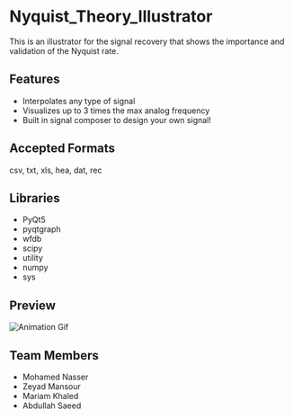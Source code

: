 # Nyquist_Theory_Illustrator

This is an illustrator for the signal recovery that shows the importance and validation of the Nyquist rate.

## Features

* Interpolates any type of signal
* Visualizes up to 3 times the max analog frequency
* Built in signal composer to design your own signal!

## Accepted Formats

csv, txt, xls, hea, dat, rec

## Libraries

- PyQt5
- pyqtgraph
- wfdb
- scipy
- utility
- numpy
- sys

## Preview

![Animation Gif](docs/Animation.gif)

## Team Members

- Mohamed Nasser
- Zeyad Mansour
- Mariam Khaled
- Abdullah Saeed
